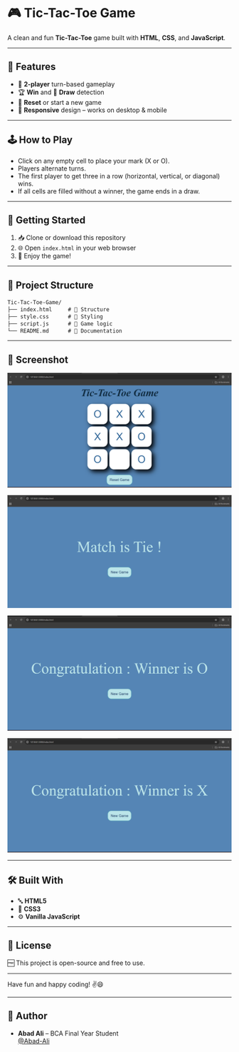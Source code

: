 # 🎮 Tic-Tac-Toe Game

A clean and fun **Tic-Tac-Toe** game built with **HTML**, **CSS**, and **JavaScript**.

---

## 🧠 Features

* 🎯 **2-player** turn-based gameplay
* 🏆 **Win** and 🤝 **Draw** detection
* 🔁 **Reset** or start a new game
* 📱 **Responsive** design – works on desktop & mobile

---

## 🕹 How to Play

* Click on any empty cell to place your mark (X or O).
* Players alternate turns.
* The first player to get three in a row (horizontal, vertical, or diagonal) wins.
* If all cells are filled without a winner, the game ends in a draw.

---

## 🚀 Getting Started

1. 📥 Clone or download this repository
2. 🌐 Open `index.html` in your web browser
3. 🎉 Enjoy the game!

---

## 📁 Project Structure

```
Tic-Tac-Toe-Game/
├── index.html     # 🎨 Structure
├── style.css      # 💅 Styling
├── script.js      # 🧠 Game logic
└── README.md      # 📘 Documentation
```

---

## 📸 Screenshot

![First look of the game](https://github.com/Abad-Ali/Tic_Tac_Toe/blob/ced904354d0e1e61d32f8b0e4a7a34523651a9d1/Screenshot%202025-08-03%20003446.png)

![When match is tie](https://github.com/Abad-Ali/Tic_Tac_Toe/blob/ced904354d0e1e61d32f8b0e4a7a34523651a9d1/Screenshot%202025-08-03%20003459.png)

![O is winner](https://github.com/Abad-Ali/Tic_Tac_Toe/blob/ced904354d0e1e61d32f8b0e4a7a34523651a9d1/Screenshot%202025-08-03%20003516.png)

![X is winner](https://github.com/Abad-Ali/Tic_Tac_Toe/blob/ced904354d0e1e61d32f8b0e4a7a34523651a9d1/Screenshot%202025-08-03%20003529.png)

---

## 🛠️ Built With

* 🔤 **HTML5**
* 🎨 **CSS3**
* ⚙️ **Vanilla JavaScript**

---

## 📄 License

🆓 This project is open-source and free to use.

---

Have fun and happy coding! ✌️😄

---

## 👤 Author
- **Abad Ali** – BCA Final Year Student  
  [@Abad-Ali](https://github.com/Abad-Ali)


